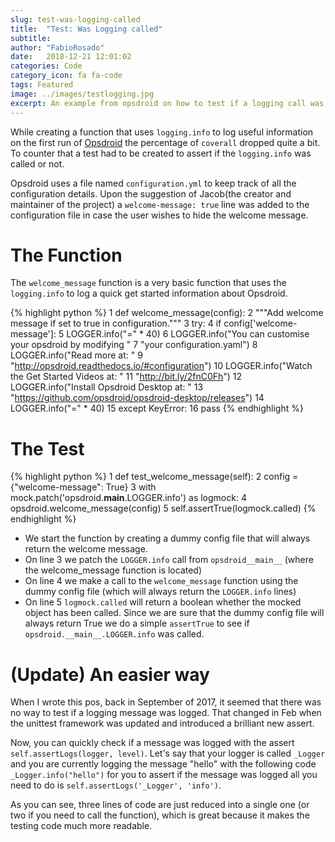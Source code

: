 ```yaml
---
slug: test-was-logging-called
title:  "Test: Was Logging called"
subtitle:
author: "FabioRosado"
date:   2018-12-21 12:01:02
categories: Code
category_icon: fa fa-code
tags: Featured
image: ../images/testlogging.jpg
excerpt: An example from opsdroid on how to test if a logging call was made successfully. 
---
```

While creating a function that uses `logging.info` to log useful information on the first run of [Opsdroid](https://github.com/opsdroid/opsdroid) the percentage of `coverall` dropped quite a bit. To counter that a test had to be created to assert if the `logging.info` was called or not.

Opsdroid uses a file named `configuration.yml` to keep track of all the configuration details. Upon the suggestion of Jacob(the creator and maintainer of the project) a `welcome-message: true` line was added to the configuration file in case the user wishes to hide the welcome message.

# The Function

The `welcome_message` function is a very basic function that uses the `logging.info` to log a quick get started information about Opsdroid.

{% highlight python %}
1  def welcome_message(config):
2      """Add welcome message if set to true in configuration."""
3      try:
4          if config['welcome-message']:
5              LOGGER.info("=" * 40)
6              LOGGER.info("You can customise your opsdroid by modifying "
7                          "your configuration.yaml")
8              LOGGER.info("Read more at: "
9                          "http://opsdroid.readthedocs.io/#configuration")
10             LOGGER.info("Watch the Get Started Videos at: "
11                         "http://bit.ly/2fnC0Fh")
12             LOGGER.info("Install Opsdroid Desktop at: "
13                         "https://github.com/opsdroid/opsdroid-desktop/releases")
14             LOGGER.info("=" * 40)
15     except KeyError:
16         pass
{% endhighlight %}

# The Test

{% highlight python %}
1   def test_welcome_message(self):
2    config = {"welcome-message": True}
3    with mock.patch('opsdroid.__main__.LOGGER.info') as logmock:
4      opsdroid.welcome_message(config)
5      self.assertTrue(logmock.called)
{% endhighlight  %}

- We start the function by creating a dummy config file that will always return the welcome message.
- On line 3 we patch the `LOGGER.info` call from `opsdroid__main__` (where the welcome_message function is located)
- On line 4 we make a call to the `welcome_message` function using the dummy config file (which will always return the `LOGGER.info` lines)
- On line 5 `logmock.called` will return a boolean whether the mocked object has been called. Since we are sure that the dummy config file will always return True we do a simple `assertTrue` to see if `opsdroid.__main__.LOGGER.info` was called.

# (Update) An easier way

When I wrote this pos, back  in September of 2017, it seemed that there was no way to test if a logging message was logged. That changed in Feb when the unittest framework was updated and introduced a brilliant new assert.

Now, you can quickly check if a message was logged with the assert `self.assertLogs(logger, level)`.
Let's say that your logger is called `_Logger` and you are currently logging the message "hello" with the following code `_Logger.info("hello")` for you to assert if the message was logged all you need to do is `self.assertLogs('_Logger', 'info')`.

As you can see, three lines of code are just reduced into a single one (or two if you need to call the function), which is great because it makes the testing code much more readable.
